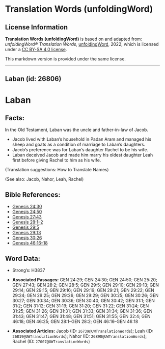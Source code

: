 # Translation Words (unfoldingWord)

## License Information

**Translation Words (unfoldingWord)** is based on and adapted from: _unfoldingWord® Translation Words_, [unfoldingWord](https://unfoldingword.org/utw), 2022, which is licensed under a [CC BY-SA 4.0 license](https://creativecommons.org/licenses/by-sa/4.0/legalcode.en).

This markdown version is provided under the same license.



--------------------------------

## Laban (id: 26806)

Laban
=====

Facts:
------

In the Old Testament, Laban was the uncle and father\-in\-law of Jacob.

* Jacob lived with Laban’s household in Padan Aram and managed his sheep and goats as a condition of marriage to Laban’s daughters.
* Jacob’s preference was for Laban’s daughter Rachel to be his wife.
* Laban deceived Jacob and made him marry his oldest daughter Leah first before giving Rachel to him as his wife.

(Translation suggestions: How to Translate Names)

(See also: Jacob, Nahor, Leah, Rachel)

Bible References:
-----------------

* [Genesis 24:30](https://ref.ly/Gen24:30)
* [Genesis 24:50](https://ref.ly/Gen24:50)
* [Genesis 27:43](https://ref.ly/Gen27:43)
* [Genesis 28:1–2](https://ref.ly/Gen28:1-Gen28:2)
* [Genesis 29:5](https://ref.ly/Gen29:5)
* [Genesis 29:13](https://ref.ly/Gen29:13)
* [Genesis 30:26](https://ref.ly/Gen30:26)
* [Genesis 46:16–18](https://ref.ly/Gen46:16-Gen46:18)

Word Data:
----------

* Strong’s: H3837

* **Associated Passages:** GEN 24:29; GEN 24:30; GEN 24:50; GEN 25:20; GEN 27:43; GEN 28:2; GEN 28:5; GEN 29:5; GEN 29:10; GEN 29:13; GEN 29:14; GEN 29:15; GEN 29:16; GEN 29:19; GEN 29:21; GEN 29:22; GEN 29:24; GEN 29:25; GEN 29:26; GEN 29:29; GEN 30:25; GEN 30:26; GEN 30:27; GEN 30:34; GEN 30:36; GEN 30:40; GEN 30:42; GEN 31:1; GEN 31:2; GEN 31:12; GEN 31:19; GEN 31:20; GEN 31:22; GEN 31:24; GEN 31:25; GEN 31:26; GEN 31:31; GEN 31:33; GEN 31:34; GEN 31:36; GEN 31:43; GEN 31:47; GEN 31:48; GEN 31:51; GEN 31:55; GEN 32:4; GEN 46:18; GEN 46:25; GEN 28:1–GEN 28:2; GEN 46:16–GEN 46:18
* **Associated Articles:** Jacob (ID: `26739@UWTranslationWords`); Leah (ID: `26819@UWTranslationWords`); Nahor (ID: `26898@UWTranslationWords`); Rachel (ID: `27007@UWTranslationWords`)


